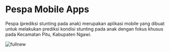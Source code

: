# Pespa Mobile Apps
Pespa (prediksi stunting pada anak) merupakan aplikasi mobile yang dibuat untuk melakukan prediksi kondisi stunting pada anak dengan fokus khusus pada Kecamatan Pitu, Kabupaten Ngawi.

![fullnew](https://user-images.githubusercontent.com/77737283/136993841-f5360b71-b65d-4c5f-adb7-def0eb25aa60.jpg)
